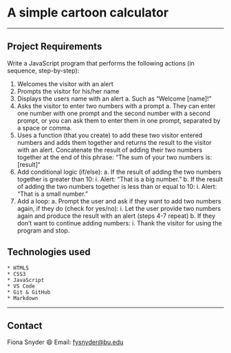 # A simple cartoon calculator

---

## Project Requirements

Write a JavaScript program that performs the following actions (in sequence, step-by-step):

1. Welcomes the visitor with an alert
2. Prompts the visitor for his/her name
3. Displays the users name with an alert
  a. Such as “Welcome [name]!”
4. Asks the visitor to enter two numbers with a prompt
  a. They can enter one number with one prompt and the second
  number with a second prompt, or you can ask them to enter them in
  one prompt, separated by a space or comma.
5. Uses a function (that you create) to add these two visitor entered numbers
and adds them together and returns the result to the visitor with an alert.
Concatenate the result of adding their two numbers together at the end of
this phrase: “The sum of your two numbers is: [result]“
6. Add conditional logic (if/else):
  a. If the result of adding the two numbers together is greater than 10:
    i. Alert: “That is a big number.”
  b. If the result of adding the two numbers together is less than or equal to 10:
    i. Alert: “That is a small number.”
7. Add a loop:
  a. Prompt the user and ask if they want to add two numbers again, if they do (check for yes/no):
    i. Let the user provide two numbers again and produce the result with an alert (steps 4-7 repeat)
  b. If they don’t want to continue adding numbers:
    i. Thank the visitor for using the program and stop.

## Technologies used

    * HTML5
    * CSS3
    * JavaScript
    * VS Code
    * Git & GitHub
    * Markdown

---

## Contact

Fiona Snyder :smile:
Email: fysnyder@bu.edu
